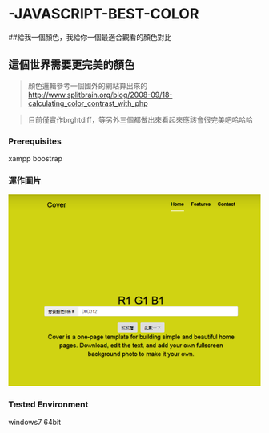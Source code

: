 # -JAVASCRIPT-BEST-COLOR
##給我一個顏色，我給你一個最適合觀看的顏色對比

這個世界需要更完美的顏色
-------------

>顏色邏輯參考一個國外的網站算出來的
>http://www.splitbrain.org/blog/2008-09/18-calculating_color_contrast_with_php

>目前僅實作brghtdiff，等另外三個都做出來看起來應該會很完美吧哈哈哈

### Prerequisites
xampp
boostrap

### 運作圖片
![Image text](https://github.com/colonsong/images/blob/master/bestcolor.png?raw=true)

### Tested Environment
windows7 64bit



